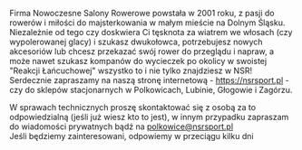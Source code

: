 Firma Nowoczesne Salony Rowerowe powstała w 2001 roku, z pasji do rowerów i miłości do majsterkowania w małym mieście na Dolnym Śląsku.
Niezależnie od tego czy doskwiera Ci tęsknota za wiatrem we włosach (czy wypolerowanej glacy) i szukasz dwukołowca, potrzebujesz nowych akcesoriów
lub chcesz przekazać swój rower do przeglądu i napraw, a może nawet szukasz kompanów do wycieczek po okolicy w swoistej "Reakcji Łańcuchowej"
wszystko to i nie tylko znajdziesz w NSR!\
Serdecznie zapraszamy na naszą stronę internetową - https://nsrsport.pl - czy do sklepów stacjonarnych w Polkowicach, Lubinie, Głogowie i Zagórzu.

W sprawach technicznych proszę skontaktować się z osobą za to odpowiedzialną (jeśli już wiesz kto to jest), w innym przypadku zapraszam do wiadomości prywatnych bądź na polkowice@nsrsport.pl\
Jeśli będziemy zainteresowani, odpowiemy w przeciągu kilku dni
